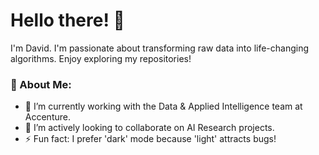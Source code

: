 # Hello there! 👋

I'm David. I'm passionate about transforming raw data into life-changing algorithms. Enjoy exploring my repositories!

### 💫 About Me:

- 🔭 I’m currently working with the Data & Applied Intelligence team at Accenture.
- 👯 I’m actively looking to collaborate on AI Research projects.
- ⚡ Fun fact: I prefer 'dark' mode because 'light' attracts bugs!
